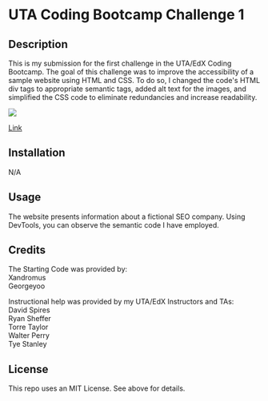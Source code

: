 # UTA Coding Bootcamp Challenge 1

## Description

This is my submission for the first challenge in the UTA/EdX Coding Bootcamp. The goal of this challenge was to improve the accessibility of a sample website using HTML and CSS.
To do so, I changed the code's HTML div tags to appropriate semantic tags, added alt text for the images, and simplified the CSS code to eliminate redundancies and increase readability.

<img src="./assets/images/horiseon-screenshot1.png"/>

<a href="https://github.com/FailedPastry/Mario-M-Challenge-01.git">Link</a>



## Installation

N/A



## Usage

The website presents information about a fictional SEO company. Using DevTools, you can observe the semantic code I have employed.



## Credits

The Starting Code was provided by:<br>
  Xandromus<br>
  Georgeyoo<br>

Instructional help was provided by my UTA/EdX Instructors and TAs:<br>
  David Spires<br>
  Ryan Sheffer<br>
  Torre Taylor<br>
  Walter Perry<br>
  Tye Stanley<br>



## License

This repo uses an MIT License. See above for details.
